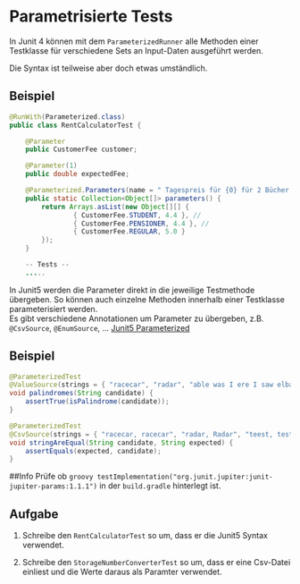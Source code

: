 # Parametrisierte Tests

In Junit 4 können mit dem ``ParameterizedRunner`` alle Methoden einer Testklasse für verschiedene Sets an Input-Daten ausgeführt werden.

Die Syntax ist teilweise aber doch etwas umständlich.

## Beispiel

```java
@RunWith(Parameterized.class)
public class RentCalculatorTest {

	@Parameter
	public CustomerFee customer;

	@Parameter(1)
	public double expectedFee;

	@Parameterized.Parameters(name = " Tagespreis für {0} für 2 Bücher ist {1}")
    public static Collection<Object[]> parameters() {
		return Arrays.asList(new Object[][] {
				{ CustomerFee.STUDENT, 4.4 }, //
				{ CustomerFee.PENSIONER, 4.4 }, //
				{ CustomerFee.REGULAR, 5.0 }
    	});
    }

    -- Tests --
    .....
```

In Junit5 werden die Parameter direkt in die jeweilige Testmethode übergeben. So können auch einzelne Methoden innerhalb einer Testklasse parameterisiert werden.  
Es gibt verschiedene Annotationen um Parameter zu übergeben, z.B. ``@CsvSource``, ``@EnumSource``, ... [Junit5 Parameterized](https://junit.org/junit5/docs/current/user-guide/#writing-tests-parameterized-tests)

## Beispiel

```java
@ParameterizedTest
@ValueSource(strings = { "racecar", "radar", "able was I ere I saw elba" })
void palindromes(String candidate) {
    assertTrue(isPalindrome(candidate));
}

@ParameterizedTest
@CsvSource(strings = { "racecar, racecar", "radar, Radar", "teest, test" })
void stringAreEqual(String candidate, String expected) {
    assertEquals(expected, candidate);
}
```

##Info
Prüfe ob ``groovy testImplementation("org.junit.jupiter:junit-jupiter-params:1.1.1")`` in der ``build.gradle`` hinterlegt ist.

## Aufgabe

1) Schreibe den ``RentCalculatorTest`` so um, dass er die Junit5 Syntax verwendet.

2) Schreibe den ``StorageNumberConverterTest`` so um, dass er eine Csv-Datei einliest und die Werte daraus als Paramter verwendet.
